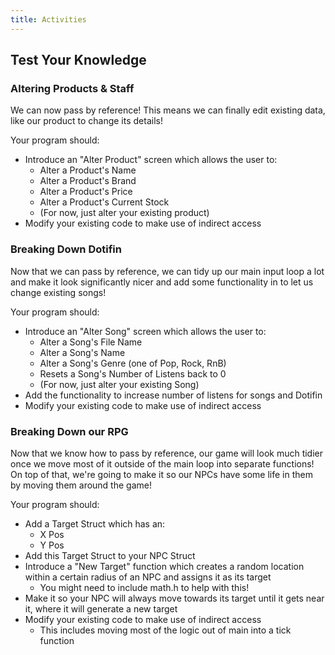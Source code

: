 ```yaml
---
title: Activities
---
```


## Test Your Knowledge

### Altering Products & Staff

We can now pass by reference! This means we can finally edit existing data, like our product to change its details!

Your program should:

- Introduce an "Alter Product" screen which allows the user to:
  - Alter a Product's Name
  - Alter a Product's Brand
  - Alter a Product's Price
  - Alter a Product's Current Stock
  - (For now, just alter your existing product)
- Modify your existing code to make use of indirect access

### Breaking Down Dotifin

Now that we can pass by reference, we can tidy up our main input loop a lot and make it look significantly nicer and add some functionality in to let us change existing songs!

Your program should:

- Introduce an "Alter Song" screen which allows the user to:
  - Alter a Song's File Name
  - Alter a Song's Name
  - Alter a Song's Genre (one of Pop, Rock, RnB)
  - Resets a Song's Number of Listens back to 0
  - (For now, just alter your existing Song)
- Add the functionality to increase number of listens for songs and Dotifin
- Modify your existing code to make use of indirect access

### Breaking Down our RPG

Now that we know how to pass by reference, our game will look much tidier once we move most of it outside of the main loop into separate functions! On top of that, we're going to make it so our NPCs have some life in them by moving them around the game!

Your program should:

- Add a Target Struct which has an:
  - X Pos
  - Y Pos
- Add this Target Struct to your NPC Struct
- Introduce a "New Target" function which creates a random location within a certain radius of an NPC and assigns it as its target
  - You might need to include math.h to help with this!
- Make it so your NPC will always move towards its target until it gets near it, where it will generate a new target
- Modify your existing code to make use of indirect access
  - This includes moving most of the logic out of main into a tick function
  